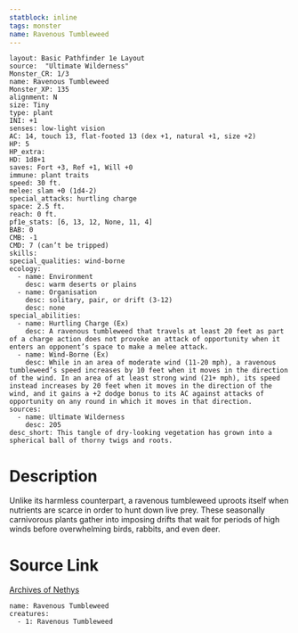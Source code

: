 ```yaml
---
statblock: inline
tags: monster
name: Ravenous Tumbleweed
---
```

```statblock
layout: Basic Pathfinder 1e Layout
source:  "Ultimate Wilderness"
Monster_CR: 1/3
name: Ravenous Tumbleweed
Monster_XP: 135
alignment: N
size: Tiny
type: plant
INI: +1
senses: low-light vision
AC: 14, touch 13, flat-footed 13 (dex +1, natural +1, size +2)
HP: 5
HP_extra: 
HD: 1d8+1
saves: Fort +3, Ref +1, Will +0
immune: plant traits
speed: 30 ft.
melee: slam +0 (1d4-2)
special_attacks: hurtling charge
space: 2.5 ft.
reach: 0 ft.
pf1e_stats: [6, 13, 12, None, 11, 4]
BAB: 0
CMB: -1
CMD: 7 (can’t be tripped)
skills: 
special_qualities: wind-borne
ecology:
  - name: Environment
    desc: warm deserts or plains
  - name: Organisation
    desc: solitary, pair, or drift (3-12)
    desc: none
special_abilities:
  - name: Hurtling Charge (Ex)
    desc: A ravenous tumbleweed that travels at least 20 feet as part of a charge action does not provoke an attack of opportunity when it enters an opponent’s space to make a melee attack.
  - name: Wind-Borne (Ex)
    desc: While in an area of moderate wind (11-20 mph), a ravenous tumbleweed’s speed increases by 10 feet when it moves in the direction of the wind. In an area of at least strong wind (21+ mph), its speed instead increases by 20 feet when it moves in the direction of the wind, and it gains a +2 dodge bonus to its AC against attacks of opportunity on any round in which it moves in that direction.
sources:
  - name: Ultimate Wilderness
    desc: 205
desc_short: This tangle of dry-looking vegetation has grown into a spherical ball of thorny twigs and roots.
```
# Description
Unlike its harmless counterpart, a ravenous tumbleweed uproots itself when nutrients are scarce in order to hunt down live prey. These seasonally carnivorous plants gather into imposing drifts that wait for periods of high winds before overwhelming birds, rabbits, and even deer.
# Source Link
[Archives of Nethys](https://aonprd.com/MonsterDisplay.aspx?ItemName=Ravenous%20Tumbleweed)
```encounter-table
name: Ravenous Tumbleweed
creatures:
  - 1: Ravenous Tumbleweed
```
